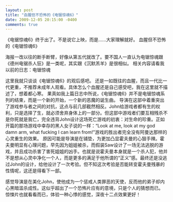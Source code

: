```yaml
---
layout: post
title: "血腥但不恐怖的《电锯惊魂6》"
date: 2009-12-05 20:15:00 -0400
comments: true
---
```

《电锯惊魂6》终于出了。不是说它上映，而是……大家理解就好。
血腥但不恐怖的《电锯惊魂6》

海报一改以往的断手断臂，好像从第五代就改了。要不国人一直认为电锯惊魂跟《德州电锯杀人狂》是一类呢，其实跟《沉默羔羊》是很相似。
相关内容请看我以前的日志：电锯惊魂

这里我就只谈谈《电锯惊魂6》的观后感吧。
还是一如既往的血腥，而且一代比一代更重，不推荐未成年人观看。具体怎么个血腥还是自己感受吧，我在这里就不描述了，想着都心寒。
果真如我上篇日志中所说，《电锯惊魂6》并不是电锯惊魂系列的结束，而是一个新的开始，一个新的恶魔的诞生曲。
导演在这部中着重突出了游戏参与者之间的对抗，这点与前几部截然相反。John给游戏者都有生的权利，只是选择了生，就必须舍弃身体上的一部分。但这部中游戏者们要互相残杀不是你死就是我亡，完全违背John设计这场死亡游戏的初衷：对生命的珍重。正如开篇的那场游戏中幸存的黑人女子说的一样：“Look at me, look at my god damn arm, what fucking I can learn from!”游戏的胜出者完全没有阿曼达那样的心灵重生的效果。
原因可能是导演是在铺垫，为更加凸显霍夫曼的心狠手辣。霍夫曼明显有心理问题，早先因为姐姐被杀，而假装Saw设计了一场无法逃脱的游戏，并且成功杀害了害死姐姐的凶手。也就是说霍夫曼本身就是一个杀人犯，他并不是想从心灵中净化一个人，而是更多的满足于他所谓的“正义”感。最终还是没逃过John的设计，给他设计了一次考验。但不知这次考验是否能转变霍夫曼残暴的性情呢，这还是得看下一部。

感觉导演是在美化John，使他成为一个惩戒人类罪恶的天使，反而他的弟子却内心黑暗滥杀成性。这似乎超出了一个恐怖片应有的意境，只是个人的猜想而已。
惊悚片也就看看而已，体验一种心悸的感觉，深夜十二点效果更好！
